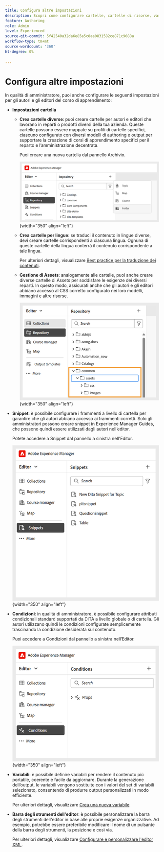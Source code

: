```yaml
---
title: Configura altre impostazioni
description: Scopri come configurare cartelle, cartelle di risorse, variabili, snippet, condizioni e altro per i diversi reparti in Experience Manager Guides.
feature: Authoring
role: Admin
level: Experienced
source-git-commit: 5f42540a32da6e85a5c8aa0831582ce871c9088a
workflow-type: tm+mt
source-wordcount: '360'
ht-degree: 0%

---
```


# Configura altre impostazioni

In qualità di amministratore, puoi anche configurare le seguenti impostazioni per gli autori e gli editori del corso di apprendimento:

- **Impostazioni cartella**
   - **Crea cartelle diverse**: puoi creare cartelle per autori e editori che lavorano in reparti o prodotti diversi della tua azienda. Queste cartelle possono essere mappate su profili di cartelle specifici, ciascuno configurato con diversi modelli di authoring e output per supportare la creazione di corsi di apprendimento specifici per il reparto e l’amministrazione decentrata.

     Puoi creare una nuova cartella dal pannello Archivio.

     ![](assets/create-new-folder.png){width="350" align="left"}
   - **Crea cartelle per lingue**: se traduci il contenuto in lingue diverse, devi creare cartelle corrispondenti a ciascuna lingua. Ognuna di queste cartelle della lingua conterrà il contenuto corrispondente a tale lingua.

     Per ulteriori dettagli, visualizzare [Best practice per la traduzione dei contenuti](../user-guide/translation-first-time.md).
   - **Gestione di Assets**: analogamente alle cartelle, puoi anche creare diverse cartelle di Assets per soddisfare le esigenze dei diversi reparti. In questo modo, assicurati anche che gli autori e gli editori abbiano accesso al CSS corretto configurato nei loro modelli, immagini e altre risorse.

     ![](assets/configure-assets-folder.png){width="350" align="left"}
- **Snippet**: è possibile configurare i frammenti a livello di cartella per garantire che gli autori abbiano accesso ai frammenti corretti. Solo gli amministratori possono creare snippet in Experience Manager Guides, che possono quindi essere utilizzati dagli autori nell’editor.

  Potete accedere a Snippet dal pannello a sinistra nell&#39;Editor.

  ![](assets/create-snippets.png){width="350" align="left"}
- **Condizioni**: in qualità di amministratore, è possibile configurare attributi condizionali standard supportati da DITA a livello globale o di cartella. Gli autori utilizzano quindi le condizioni configurate semplicemente trascinando la condizione desiderata sul contenuto.

  Puoi accedere a Condizioni dal pannello a sinistra nell’Editor.

  ![](assets/create-conditions.png){width="350" align="left"}
- **Variabili**: è possibile definire variabili per rendere il contenuto più portatile, coerente e facile da aggiornare. Durante la generazione dell’output, le variabili vengono sostituite con i valori del set di variabili selezionato, consentendo di produrre output personalizzati in modo efficiente.

  Per ulteriori dettagli, visualizzare [Crea una nuova variabile](../native-pdf/native-pdf-variables.md#create-a-new-variable)

- **Barra degli strumenti dell&#39;editor**: è possibile personalizzare la barra degli strumenti dell&#39;editor in base alle proprie esigenze organizzative. Ad esempio, potrebbe essere preferibile modificare il nome di un pulsante della barra degli strumenti, la posizione e così via.

  Per ulteriori dettagli, visualizzare [Configurare e personalizzare l&#39;editor XML](../cs-install-guide/conf-folder-level.md#configure-and-customize-the-xml-editor-id2065g300o5z).
